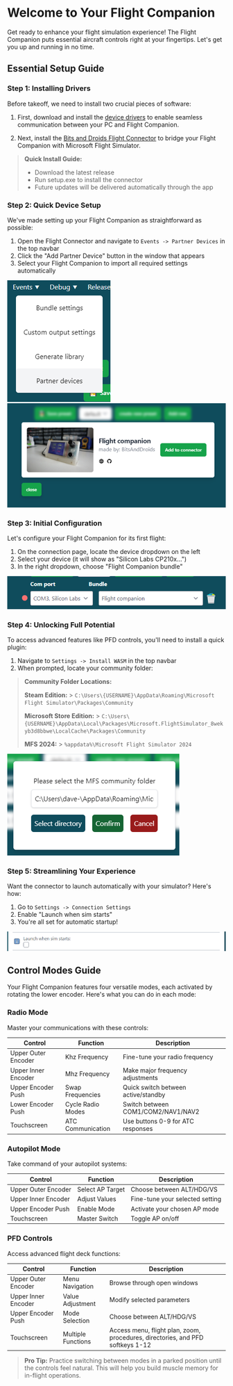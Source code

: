 # Welcome to Your Flight Companion

Get ready to enhance your flight simulation experience! The Flight Companion puts essential aircraft controls right at your fingertips. Let's get you up and running in no time.

## Essential Setup Guide

### Step 1: Installing Drivers

Before takeoff, we need to install two crucial pieces of software:

1. First, download and install the [device drivers](https://www.silabs.com/documents/public/software/CP210x_Universal_Windows_Driver.zip) to enable seamless communication between your PC and Flight Companion.

2. Next, install the [Bits and Droids Flight Connector](https://github.com/BitsAndDroids/FlightConnector-Rust/releases/latest) to bridge your Flight Companion with Microsoft Flight Simulator.

> **Quick Install Guide:**
>
> - Download the latest release
> - Run setup.exe to install the connector
> - Future updates will be delivered automatically through the app

### Step 2: Quick Device Setup

We've made setting up your Flight Companion as straightforward as possible:

1. Open the Flight Connector and navigate to `Events -> Partner Devices` in the top navbar
2. Click the "Add Partner Device" button in the window that appears
3. Select your Flight Companion to import all required settings automatically

![Events Menu Navigation](./images/flight_companion/events_menu.png)
![Partner Device Window](./images/flight_companion/partner_device_window.png)

### Step 3: Initial Configuration

Let's configure your Flight Companion for its first flight:

1. On the connection page, locate the device dropdown on the left
2. Select your device (it will show as "Silicon Labs CP210x...")
3. In the right dropdown, choose "Flight Companion bundle"

![Connection Setup](./images/flight_companion/com_settings.png)

### Step 4: Unlocking Full Potential

To access advanced features like PFD controls, you'll need to install a quick plugin:

1. Navigate to `Settings -> Install WASM` in the top navbar
2. When prompted, locate your community folder:

> **Community Folder Locations:**
>
> **Steam Edition:** > `C:\Users\{USERNAME}\AppData\Roaming\Microsoft Flight Simulator\Packages\Community`
>
> **Microsoft Store Edition:** > `C:\Users\{USERNAME}\AppData\Local\Packages\Microsoft.FlightSimulator_8wekyb3d8bbwe\LocalCache\Packages\Community`
>
> **MFS 2024:** > `%appdata%\Microsoft Flight Simulator 2024`

![Community Folder Selection](./images/flight_companion/community_folder.png)

### Step 5: Streamlining Your Experience

Want the connector to launch automatically with your simulator? Here's how:

1. Go to `Settings -> Connection Settings`
2. Enable "Launch when sim starts"
3. You're all set for automatic startup!

![Auto-Launch Setting](./images/flight_companion/launch_on_start.png)

## Control Modes Guide

Your Flight Companion features four versatile modes, each activated by rotating the lower encoder. Here's what you can do in each mode:

### Radio Mode

Master your communications with these controls:

| Control             | Function          | Description                         |
| ------------------- | ----------------- | ----------------------------------- |
| Upper Outer Encoder | Khz Frequency     | Fine-tune your radio frequency      |
| Upper Inner Encoder | Mhz Frequency     | Make major frequency adjustments    |
| Upper Encoder Push  | Swap Frequencies  | Quick switch between active/standby |
| Lower Encoder Push  | Cycle Radio Modes | Switch between COM1/COM2/NAV1/NAV2  |
| Touchscreen         | ATC Communication | Use buttons 0-9 for ATC responses   |

### Autopilot Mode

Take command of your autopilot systems:

| Control             | Function         | Description                     |
| ------------------- | ---------------- | ------------------------------- |
| Upper Outer Encoder | Select AP Target | Choose between ALT/HDG/VS       |
| Upper Inner Encoder | Adjust Values    | Fine-tune your selected setting |
| Upper Encoder Push  | Enable Mode      | Activate your chosen AP mode    |
| Touchscreen         | Master Switch    | Toggle AP on/off                |

### PFD Controls

Access advanced flight deck functions:

| Control             | Function           | Description                                                                    |
| ------------------- | ------------------ | ------------------------------------------------------------------------------ |
| Upper Outer Encoder | Menu Navigation    | Browse through open windows                                                    |
| Upper Inner Encoder | Value Adjustment   | Modify selected parameters                                                     |
| Upper Encoder Push  | Mode Selection     | Choose between ALT/HDG/VS                                                      |
| Touchscreen         | Multiple Functions | Access menu, flight plan, zoom, procedures, directories, and PFD softkeys 1-12 |

> **Pro Tip:** Practice switching between modes in a parked position until the controls feel natural. This will help you build muscle memory for in-flight operations.
